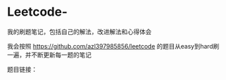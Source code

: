 # Leetcode-
我的刷题笔记，包括自己的解法，改进解法和心得体会

我会按照 https://github.com/azl397985856/leetcode 的题目从easy到hard刷一遍，并不断更新每一题的笔记

题目链接：

